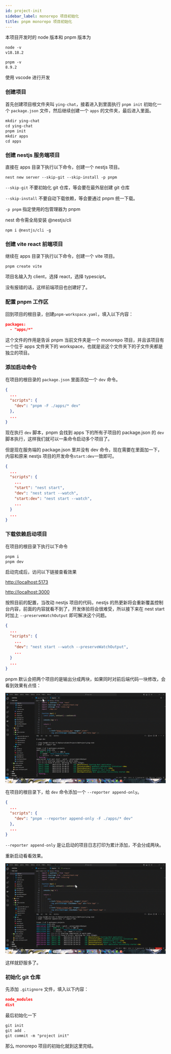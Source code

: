 ```yaml
---
id: project-init
sidebar_label: monorepo 项目初始化
title: pnpm monorepo 项目初始化
---
```


本项目开发时的 node 版本和 pnpm 版本为

```shell
node -v
v18.18.2
```

```shell
pnpm -v
8.9.2
```

使用 vscode 进行开发

### 创建项目

首先创建项目根文件夹叫 `ying-chat`，接着进入到里面执行 `pnpm init` 初始化一个 `package.json` 文件，然后继续创建一个 `apps` 的文件夹，最后进入里面。

```shell
mkdir ying-chat
cd ying-chat
pnpm init
mkdir apps
cd apps
```

### 创建 nestjs 服务端项目

直接在 apps 目录下执行以下命令，创建一个 nestjs 项目。

```shell title="apps"
nest new server --skip-git --skip-install -p pnpm
```

`--skip-git` 不要初始化 git 仓库，等会要在最外层创建 git 仓库

`--skip-install` 不要自动下载依赖，等会要通过 pnpm 统一下载。

`-p pnpm` 指定使用的包管理器为 pnpm

nest 命令需全局安装 @nestjs/cli

```shell
npm i @nestjs/cli -g
```

### 创建 vite react 前端项目

继续在 apps 目录下执行以下命令，创建一个 vite 项目。

```shell title="apps"
pnpm create vite
```

项目名输入为 client，选择 react，选择 typescipt。

没有报错的话，这样前端项目也创建好了。

### 配置 pnpm 工作区

回到项目的根目录，创建`pnpm-workspace.yaml`，填入以下内容：

```json title="pnpm-workspace.yaml"
packages:
  - "apps/*"
```

这个文件的作用是告诉 pnpm 当前文件夹是一个 monorepo 项目，并且该项目有一个位于 apps 文件夹下的 workspace，也就是说这个文件夹下的子文件夹都是独立的项目。

### 添加启动命令

在项目的根目录的 `package.json` 里面添加一个 `dev` 命令。

```json title="package.json"
{
  ...
  "scripts": {
    "dev": "pnpm -F ./apps/* dev"
  },
  ...
}
```

现在执行 `dev` 脚本，pnpm 会找到 apps 下的所有子项目的 package.json 的 `dev` 脚本执行，这样我们就可以一条命令启动多个项目了。

但是现在服务端的 package.json 里并没有 dev 命令，现在需要在里面加一下，内容和原来 nestjs 项目的开发命令`start:dev`一致即可。

```json title="apps/server/package.json"
{
  ...
  "scripts": {
    ...
    "start": "nest start",
    "dev": "nest start --watch",
    "start:dev": "nest start --watch",
    ...
  }
  ...
}
```

### 下载依赖启动项目

在项目的根目录下执行以下命令

```shell
pnpm i
pnpm dev
```

启动完成后，访问以下链接查看效果

[http://localhost:5173](http://localhost:5173)

[http://localhost:3000](http://localhost:3000)

按照目前的配置，当改动 nestjs 项目的代码，nestjs 的热更新将会重新覆盖控制台内容，前面的内容就看不到了，开发体验将会很难受，所以接下来在 nest start 时加上 `--preserveWatchOutput` 即可解决这个问题。

```json title="apps/server/package.json"
{
  ...
  "scripts": {
    ...
    "dev": "nest start --watch --preserveWatchOutput",
    ...
  }
  ...
}
```

pnpm 默认会把两个项目的是输出分成两块，如果同时对前后端代码一块修改，会看到效果有点怪：

![](./img/01/01.gif)

在项目的根目录下，给 `dev` 命令添加一个 `--reporter append-only`。

```json title="package.json"
{
  ...
  "scripts": {
    "dev": "pnpm --reporter append-only -F ./apps/* dev"
  },
  ...
}
```

`--reporter append-only` 是让启动的项目日志打印为累计添加，不会分成两块。

重新启动看看效果。

![](./img/01/02.gif)

这样就舒服多了。

### 初始化 git 仓库

先添加 `.gitignore` 文件，填入以下内容：

```json title=".gitignore"
node_modules
dist
```

最后初始化一下

```shell
git init
git add .
git commit -m "project init"
```

那么 monorepo 项目的初始化就到这里完结。
